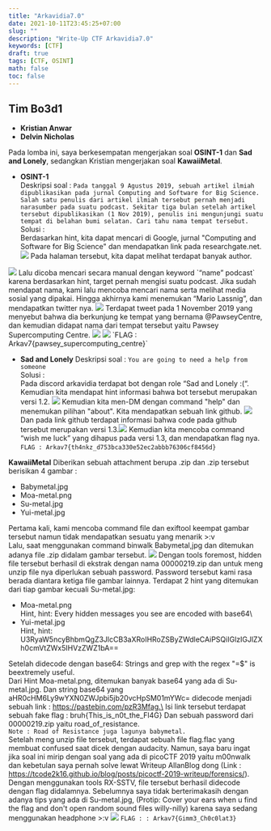 ```yaml
---
title: "Arkavidia7.0"
date: 2021-10-11T23:45:25+07:00
slug: ""
description: "Write-Up CTF Arkavidia7.0"
keywords: [CTF]
draft: true
tags: [CTF, OSINT]
math: false
toc: false
---
```

## Tim Bo3d1
- **Kristian Anwar**
- **Delvin Nicholas**

Pada lomba ini, saya berkesempatan mengerjakan soal **OSINT-1** dan **Sad and Lonely**, sedangkan Kristian mengerjakan soal **KawaiiMetal**.

- **OSINT-1**\
Deskripsi soal : `Pada tanggal 9 Agustus 2019, sebuah artikel ilmiah dipublikasikan pada jurnal Computing and Software for Big Science. Salah satu penulis dari artikel ilmiah tersebut pernah menjadi narasumber pada suatu podcast. Sekitar tiga bulan setelah artikel tersebut dipublikasikan (1 Nov 2019), penulis ini mengunjungi suatu tempat di belahan bumi selatan. Cari tahu nama tempat tersebut.`
Solusi :\
Berdasarkan hint, kita dapat mencari di Google, jurnal "Computing and Software for Big Science" dan mendapatkan link pada researchgate.net. <img src="/images/arkav7/researchgate.png" />
Pada halaman tersebut, kita dapat melihat terdapat banyak author.
<img src="/images/arkav7/res2.png" />
Lalu dicoba mencari secara manual dengan keyword `“name” podcast` karena berdasarkan hint, target pernah mengisi suatu podcast. Jika sudah mendapat nama, kami lalu mencoba mencari nama serta melihat media sosial yang dipakai.
Hingga akhirnya kami menemukan “Mario Lassnig”, dan mendapatkan twitter nya.
<img src="/images/arkav7/mario.png" />
Terdapat tweet pada 1 November 2019 yang menyebut bahwa dia berkunjung ke tempat yang bernama @PawseyCentre, dan kemudian didapat nama dari tempat tersebut yaitu Pawsey Supercomputing Centre.
<img src="/images/arkav7/twtmario.png" />
<img src="/images/arkav7/paws.png" />
`FLAG : Arkav7{pawsey_supercomputing_centre}`

- **Sad and Lonely**
Deskripsi soal : `You are going to need a help from someone`\
Solusi :\
Pada discord arkavidia terdapat bot dengan role “Sad and Lonely :(“. Kemudian kita mendapat hint informasi bahwa bot tersebut merupakan versi 1.2. 
<img src="/images/arkav7/s2.png" /> Kemudian kita men-DM dengan command "help" dan menemukan pilihan "about". Kita mendapatkan sebuah link github. <img src="/images/arkav7/s3.png" />Dan pada link github terdapat informasi bahwa code pada github tersebut merupakan versi 1.3.<img src="/images/arkav7/s4.png" />
Kemudian kita mencoba command “wish me luck” yang dihapus pada versi 1.3, dan mendapatkan flag nya.\
`FLAG : Arkav7{th4nkz_d753bca330e52ec2abbb76306cf8456d}`

**KawaiiMetal**
Diberikan sebuah attachment berupa .zip dan .zip tersebut berisikan 4 gambar : 
- Babymetal.jpg
- Moa-metal.png
- Su-metal.jpg
- Yui-metal.jpg

Pertama kali, kami mencoba command file dan exiftool keempat gambar tersebut namun tidak mendapatkan sesuatu yang menarik >:v\
Lalu, saat menggunakan command binwalk Babymetal,jpg dan ditemukan adanya file .zip didalam gambar tersebut.
<img src="/images/arkav7/b1.png"/>
Dengan tools foremost, hidden file tersebut berhasil di ekstrak dengan nama 00000219.zip dan untuk meng unzip file nya diperlukan sebuah password. Password tersebut kami rasa berada diantara ketiga file gambar lainnya.
Terdapat 2 hint yang ditemukan dari tiap gambar kecuali Su-metal.jpg: 
- Moa-metal.png\
Hint, hint:
Every hidden messages you see are encoded with base64\
- Yui-metal.jpg\
Hint, hint:
U3RyaW5ncyBhbmQgZ3JlcCB3aXRoIHRoZSByZWdleCAiPSQiIGlzIGJlZXh0cmVtZWx5IHVzZWZ1bA==

Setelah didecode dengan base64:
Strings and grep with the regex "=$" is beextremely useful.\
Dari Hint Moa-metal.png, ditemukan banyak base64 yang ada di Su-metal.jpg. Dan string base64 yang aHR0cHM6Ly9wYXN0ZWJpbi5jb20vcHpSM01mYWc= didecode menjadi sebuah link : https://pastebin.com/pzR3Mfag.\
Isi link tersebut terdapat sebuah fake flag  : bruh{This_is_n0t_the_Fl4G}
Dan sebuah password dari 00000219.zip yaitu road_of_resistance.\
`Note : Road of Resistance juga lagunya babymetal.`\
Setelah meng unzip file tersebut, terdapat sebuah file flag.flac yang membuat confused saat dicek dengan audacity. Namun, saya baru ingat jika soal ini mirip dengan soal yang ada di picoCTF 2019 yaitu m00nwalk dan kebetulan saya pernah solve lewat Writeup AllanBlog dong (Link : https://tcode2k16.github.io/blog/posts/picoctf-2019-writeup/forensics/).\
Dengan menggunakan tools RX-SSTV, file tersebut berhasil didecode dengan flag didalamnya. Sebelumnya saya tidak berterimakasih dengan adanya tips yang ada di Su-metal.jpg, (Protip: Cover your ears when u find the flag and don't open random sound files willy-nilly) karena saya sedang menggunakan headphone >:v
<img src="/images/arkav7/b2.jpg"/>
`FLAG : : Arkav7{Gimm3_Ch0c0lat3}`
